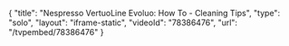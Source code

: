 {
    "title": "Nespresso VertuoLine Evoluo: How To - Cleaning Tips",
    "type": "solo",
    "layout": "iframe-static",
    "videoId": "78386476",
    "url": "\/tvpembed\/78386476"
}